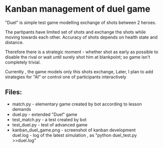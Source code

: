 # Kanban management of duel game
"Duel" is simple test game modelling exchange of shots between 2 heroes.

The partipants have limited set of shots and exchange the shots while moving towards each other. Accuracy of shots depends on health state and distance. 

Therefore there is a strategic moment - whether shot as early as possible to disable the rival or wait until surely shot him at blankpoint; so game isn't completely trivial.

Currently , the game models only this shots exchange, 
Later, I plan to add strategies for "AI" or control one of  participants interactively  

## Files:
- match.py  - elementary game created by bot according to lesson demands
- duel.py - extended "Duel" game
- test_match.py - a test created by bot  
- test_duel.py  - test of advanced game
- kanban_duel_game.png - screenshot of kanban development   
 duel.log - log of the latest simulation , as "python duel_test.py >>duel.log"
